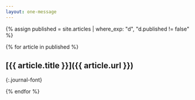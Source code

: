 ```yaml
---
layout: one-message
---
```


{% assign published = site.articles | where_exp: "d", "d.published != false" %}

{% for article in published %}
## [{{ article.title }}]({{ article.url }})
{:.journal-font}

{% endfor %}
